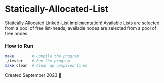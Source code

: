 # Statically-Allocated-List

Statically Allocated Linked-List implementation! Available Lists are selected from a pool of free list-heads, available nodes are selected from a pool of free nodes. 

### How to Run

```bash
make        # Compile the program
./tester    # Run the program
make clean  # Clean up compiled files
```

Created September 2023 🌟

